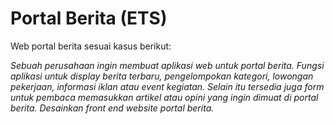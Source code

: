 # Portal Berita (ETS)

Web portal berita sesuai kasus berikut:

_Sebuah perusahaan  ingin membuat aplikasi web untuk portal berita. Fungsi aplikasi untuk display berita terbaru, pengelompokan kategori, lowongan pekerjaan, informasi iklan atau event kegiatan. Selain itu tersedia juga form untuk pembaca memasukkan artikel atau opini yang ingin dimuat di portal berita. Desainkan front end website portal berita._